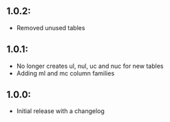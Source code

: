 ## 1.0.2:
* Removed unused tables

## 1.0.1:
* No longer creates ul, nul, uc and nuc for new tables
* Adding ml and mc column families


## 1.0.0:
* Initial release with a changelog
